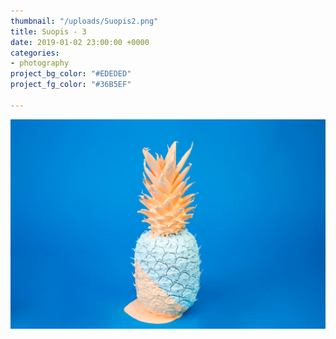 ```yaml
---
thumbnail: "/uploads/Suopis2.png"
title: Suopis - 3
date: 2019-01-02 23:00:00 +0000
categories:
- photography
project_bg_color: "#EDEDED"
project_fg_color: "#36B5EF"

---
```

![](/uploads/cody-davis-253925-unsplash.jpg)